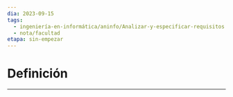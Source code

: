 ```yaml
---
dia: 2023-09-15
tags:
  - ingeniería-en-informática/aninfo/Analizar-y-especificar-requisitos
  - nota/facultad
etapa: sin-empezar
---
```

# Definición
---
